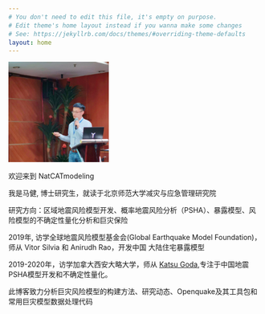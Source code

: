 ```yaml
---
# You don't need to edit this file, it's empty on purpose.
# Edit theme's home layout instead if you wanna make some changes
# See: https://jekyllrb.com/docs/themes/#overriding-theme-defaults
layout: home
---
```


<div class="divider">
    <div class="left">
        <img id="profilepic" width="200" height="200" src="assets/profile.jpg" alt="Profile">
    </div>
    <div class="right">
        <p>欢迎来到 NatCATmodeling </p>
        <p>我是马健, 博士研究生，就读于北京师范大学减灾与应急管理研究院</p>
        <p>
           研究方向：区域地震风险模型开发、概率地震风险分析（PSHA）、暴露模型、风险模型的不确定性量化分析和巨灾保险
        </p>
        <p>
           2019年, 访学全球地震风险模型基金会(Global Earthquake Model Foundation)，师从 Vitor Silvia 和 Anirudh Rao，开发中国
           大陆住宅暴露模型
        </p>
        <p>
           2019-2020年，访学加拿大西安大略大学，师从 <a 
           href= "https://www.researchgate.net/profile/Katsuichiro_Goda/">Katsu Goda</a>,专注于中国地震PSHA模型开发和不确定性量化。
        </p>
        <p>此博客致力分析巨灾风险模型的构建方法、研究动态、Openquake及其工具包和常用巨灾模型数据处理代码</p>
    </div>
</div>
